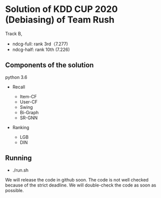 # Solution of KDD CUP 2020 (Debiasing) of Team Rush
Track B,

- ndcg-full: rank 3rd（7.277)
- ndcg-half: rank 10th (7.226)


## Components of the solution
python 3.6
- Recall
    - Item-CF
    - User-CF
    - Swing
    - Bi-Graph
    - SR-GNN
    
- Ranking
    - LGB
    - DIN
    
## Running
- ./run.sh

We will release the code in github soon. The code is not well checked because of the strict deadline.
We will double-check the code as soon as possible.
    
    

